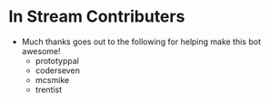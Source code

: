 # In Stream Contributers

- Much thanks goes out to the following for helping make this bot awesome!
    - prototyppal
    - coderseven
    - mcsmike
    - trentist